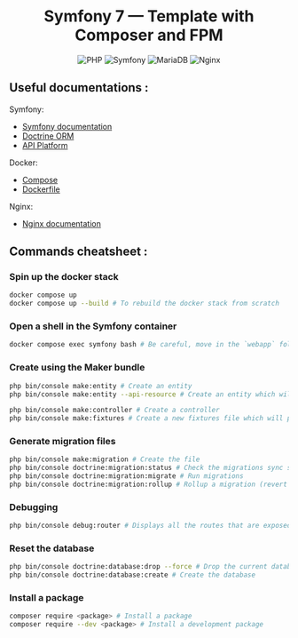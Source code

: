 <div align="center">
  <h1>Symfony 7 — Template with Composer and FPM</h1>

![PHP](https://img.shields.io/badge/PHP-8.2-green)
![Symfony](https://img.shields.io/badge/Symfony-7-cyan)
![MariaDB](https://img.shields.io/badge/MariaDB-12.0.2-orange)
![Nginx](https://img.shields.io/badge/Nginx-1.28.0-darkgreen)

</div>

## Useful documentations :

Symfony:
- [Symfony documentation](https://symfony.com/doc)
- [Doctrine ORM](https://www.doctrine-project.org/projects/doctrine-orm/en/3.5/index.html)
- [API Platform](https://api-platform.com/docs/symfony/)

Docker:
- [Compose](https://docs.docker.com/reference/compose-file/)
- [Dockerfile](https://docs.docker.com/reference/dockerfile/)

Nginx:
- [Nginx documentation](https://nginx.org/en/docs/beginners_guide.html)

## Commands cheatsheet : 

### Spin up the docker stack

```sh
docker compose up
docker compose up --build # To rebuild the docker stack from scratch
```

### Open a shell in the Symfony container

```sh
docker compose exec symfony bash # Be careful, move in the `webapp` folder once you are in the shell, to execute composer related commands
```

### Create using the Maker bundle

```sh
php bin/console make:entity # Create an entity
php bin/console make:entity --api-resource # Create an entity which will be an API Platform resource

php bin/console make:controller # Create a controller
php bin/console make:fixtures # Create a new fixtures file which will populate the database 
```


### Generate migration files

```sh
php bin/console make:migration # Create the file
php bin/console doctrine:migration:status # Check the migrations sync status with the database
php bin/console doctrine:migration:migrate # Run migrations
php bin/console doctrine:migration:rollup # Rollup a migration (revert it)
```

### Debugging

```sh
php bin/console debug:router # Displays all the routes that are exposed by Symfony
```

### Reset the database

```sh
php bin/console doctrine:database:drop --force # Drop the current database, the `--force` flag is needed
php bin/console doctrine:database:create # Create the database
```

### Install a package 

```sh
composer require <package> # Install a package
composer require --dev <package> # Install a development package
```